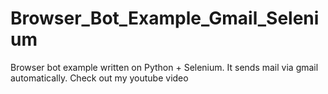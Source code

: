 # Browser_Bot_Example_Gmail_Selenium
Browser bot example written on Python + Selenium. It sends mail via gmail automatically. Check out my youtube video
